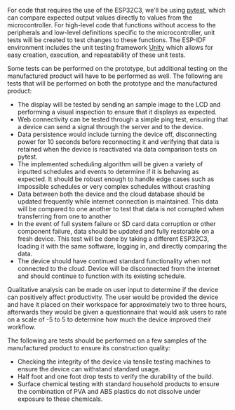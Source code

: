 For code that requires the use of the ESP32C3, we'll be using [pytest](https://docs.pytest.org/en/stable/), which can compare expected output values directly to values from the microcontroller.
For high-level code that functions without access to the peripherals and low-level definitions specific to the microcontroller, unit tests will be created to test changes to these functions.
The ESP-IDF environment includes the unit testing framework [Unity](https://github.com/ThrowTheSwitch/Unity) which allows for easy creation, execution, and repeatability of these unit tests.

Some tests can be performed on the prototype, but additional testing on the manufactured product will have to be performed as well.
The following are tests that will be performed on both the prototype and the manufactured product:

- The display will be tested by sending an sample image to the LCD and performing a visual inspection to ensure that it displays as expected.
- Web connectivity can be tested through a simple ping test, ensuring that a device can send a signal through the server and to the device.
- Data persistence would include turning the device off, disconnecting power for 10 seconds before reconnecting it and verifying that data is retained when the device is reactivated via data comparison tests on pytest.
- The implemented scheduling algorithm will be given a variety of inputted schedules and events to determine if it is behaving as expected. It should be robust enough to handle edge cases such as impossible schedules or very complex schedules without crashing
- Data between both the device and the cloud database should be updated frequently while internet connection is maintained. This data will be compared to one another to test that data is not corrupted when transferring from one to another
- In the event of full system failure or SD card data corruption or other component failure, data should be updated and fully restorable on a fresh device. This test will be done by taking a different ESP32C3, loading it with the same software, logging in, and directly comparing the data.
- The device should have continued standard functionality when not connected to the cloud. Device will be disconnected from the internet and should continue to function with its existing schedule.

Qualitative analysis can be made on user input to determine if the device can positively affect productivity.
The user would be provided the device and have it placed on their workspace for approximately two to three hours, afterwards they would be given a questionnaire that would ask users to rate on a scale of -5 to 5 to determine how much the device improved their workflow.

The following are tests should be performed on a few samples of the manufactured product to ensure its construction quality:

- Checking the integrity of the device via tensile testing machines to ensure the device can withstand standard usage.
- Half foot and one foot drop tests to verify the durability of the build. 
- Surface chemical testing with standard household products to ensure the combination of PVA and ABS plastics do not dissolve under exposure to these chemicals.
